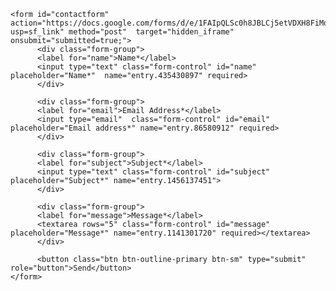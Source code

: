 

<html>
  <head>
  
  
  </head>
  <body>
  <p id="thanks"></p>
  
  <div class="publications">
    <script>
    if (window.location.href.length > 40) {
    document.getElementById("thanks").innerHTML = 
    "<span style='color: green;'>Thank you for contacting me. I will respond as soon as possible!</span>";
    }
    </script>
    <script type="text/javascript">var submitted=false;</script>
    <iframe name="hidden_iframe" id="hidden_iframe" style="display:none;" 
    onload="if(submitted) {window.location='?submitted=true';}"></iframe>
    
    <form id="contactform" action="https://docs.google.com/forms/d/e/1FAIpQLSc0h8JBLCj5etVDXH8FiMoikZqNGao3e70qolRWhwK1ejgZeQ/viewform?usp=sf_link" method="post"  target="hidden_iframe" onsubmit="submitted=true;">
          <div class="form-group">
          <label for="name">Name*</label>
          <input type="text" class="form-control" id="name" placeholder="Name*"  name="entry.435430897" required>
          </div>
          
          <div class="form-group">
          <label for="email">Email Address*</label>
          <input type="email"  class="form-control" id="email" placeholder="Email address*" name="entry.86580912" required>
          </div>
          
          <div class="form-group">
          <label for="subject">Subject*</label>
          <input type="text" class="form-control" id="subject" placeholder="Subject*" name="entry.1456137451">
          </div>
          
          <div class="form-group">
          <label for="message">Message*</label>
          <textarea rows="5" class="form-control" id="message" placeholder="Message*" name="entry.1141301720" required></textarea>
          </div>
          
          <button class="btn btn-outline-primary btn-sm" type="submit" role="button">Send</button>
    </form>
    
  </div>
  </body>
</html>
